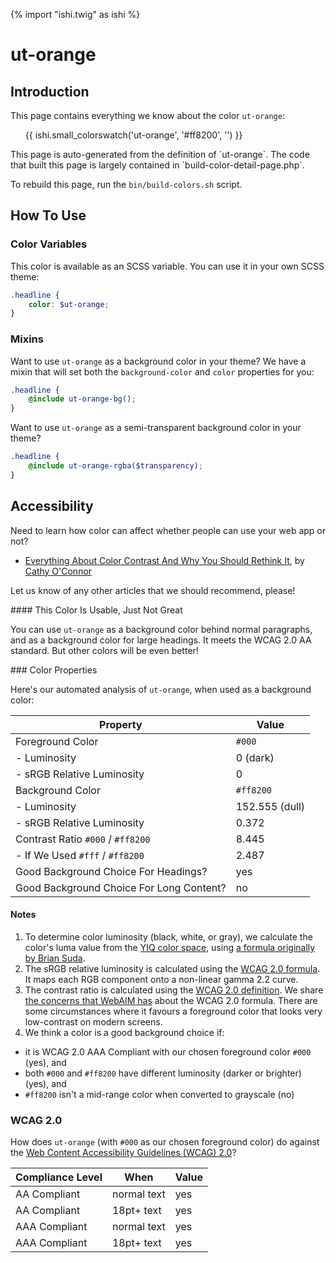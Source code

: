{% import "ishi.twig" as ishi %}
# ut-orange

## Introduction

This page contains everything we know about the color `ut-orange`:

<div class="grid">
    <div class="cell">
        <div class="swatch">
            <ul>
                {{ ishi.small_colorswatch('ut-orange', '#ff8200', '') }}
            </ul>
        </div>
    </div>
</div>

<div class="callout attention" markdown="1">
This page is auto-generated from the definition of `ut-orange`. The code that built this page is largely contained in `build-color-detail-page.php`.

To rebuild this page, run the `bin/build-colors.sh` script.
</div>

## How To Use

### Color Variables

This color is available as an SCSS variable. You can use it in your own SCSS theme:

```scss
.headline {
    color: $ut-orange;
}
```

### Mixins

Want to use `ut-orange` as a background color in your theme? We have a mixin that will set both the `background-color` and `color` properties for you:

```scss
.headline {
    @include ut-orange-bg();
}
```

Want to use `ut-orange` as a semi-transparent background color in your theme?

```scss
.headline {
    @include ut-orange-rgba($transparency);
}
```

## Accessibility

Need to learn how color can affect whether people can use your web app or not?

* [Everything About Color Contrast And Why You Should Rethink It](https://www.smashingmagazine.com/2014/10/color-contrast-tips-and-tools-for-accessibility/), by [Cathy O'Connor](http://www.twitter.com/cagocon)

Let us know of any other articles that we should recommend, please!
<div class="callout warning" markdown="1">
#### This Color Is Usable, Just Not Great

You can use `ut-orange` as a background color behind normal paragraphs, and as a background color for large headings. It meets the WCAG 2.0 AA standard. But other colors will be even better!
</div>
### Color Properties

Here's our automated analysis of `ut-orange`, when used as a background color:

Property | Value
---------|------
Foreground Color | `#000`
- Luminosity | 0 (dark)
- sRGB Relative Luminosity | 0
Background Color | `#ff8200`
- Luminosity | 152.555 (dull)
- sRGB Relative Luminosity | 0.372
Contrast Ratio `#000` / `#ff8200` | 8.445
- If We Used `#fff` / `#ff8200` | 2.487
Good Background Choice For Headings? | yes
Good Background Choice For Long Content? | no

#### Notes

1. To determine color luminosity (black, white, or gray), we calculate the color's luma value from the [YIQ color space](https://en.wikipedia.org/wiki/YIQ), using [a formula originally by Brian Suda](https://24ways.org/2010/calculating-color-contrast/).
1. The sRGB relative luminosity is calculated using the [WCAG 2.0 formula](https://www.w3.org/TR/WCAG20/#relativeluminancedef). It maps each RGB component onto a non-linear gamma 2.2 curve.
1. The contrast ratio is calculated using the [WCAG 2.0 definition](https://www.w3.org/TR/2008/REC-WCAG20-20081211/#contrast-ratiodef). We share [the concerns that WebAIM has](http://webaim.org/blog/wcag-2-1-feedback/) about the WCAG 2.0 formula. There are some circumstances where it favours a foreground color that looks very low-contrast on modern screens.
1. We think a color is a good background choice if:
  - it is WCAG 2.0 AAA Compliant with our chosen foreground color `#000` (yes), and
  - both `#000` and `#ff8200` have different luminosity (darker or brighter) (yes), and
  - `#ff8200` isn't a mid-range color when converted to grayscale (no)

### WCAG 2.0

How does `ut-orange` (with `#000` as our chosen foreground color) do against the [Web Content Accessibility Guidelines (WCAG) 2.0](https://www.w3.org/TR/WCAG20/)?

Compliance Level | When | Value
-----------------|------|------
AA Compliant | normal text | yes
AA Compliant | 18pt+ text | yes
AAA Compliant | normal text | yes
AAA Compliant | 18pt+ text | yes